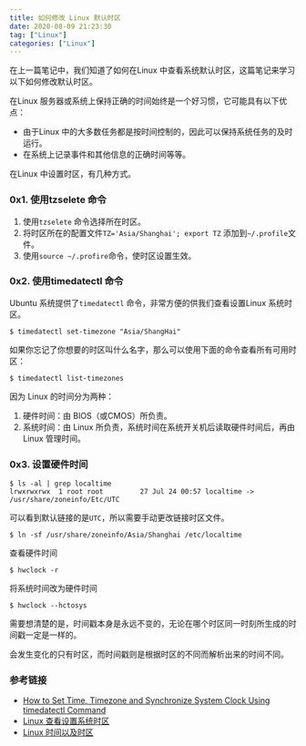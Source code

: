```yaml
---
title: 如何修改 Linux 默认时区
date: 2020-08-09 21:23:30
tag: ["Linux"]
categories: ["Linux"]
---
```


在上一篇笔记中，我们知道了如何在Linux 中查看系统默认时区，这篇笔记来学习以下如何修改默认时区。

<!-- more -->

在Linux 服务器或系统上保持正确的时间始终是一个好习惯，它可能具有以下优点：
* 由于Linux 中的大多数任务都是按时间控制的，因此可以保持系统任务的及时运行。
* 在系统上记录事件和其他信息的正确时间等等。

在Linux 中设置时区，有几种方式。

### 0x1. 使用tzselete 命令
1. 使用`tzselete` 命令选择所在时区。
2. 将时区所在的配置文件`TZ='Asia/Shanghai'; export TZ` 添加到`~/.profile`文件。
3. 使用`source ~/.profire`命令，使时区设置生效。

### 0x2. 使用timedatectl 命令
Ubuntu 系统提供了`timedatectl` 命令，非常方便的供我们查看设置Linux 系统时区。

```
$ timedatectl set-timezone "Asia/ShangHai"
```

如果你忘记了你想要的时区叫什么名字，那么可以使用下面的命令查看所有可用时区：
```
$ timedatectl list-timezones
```

因为 Linux 的时间分为两种：
1. 硬件时间：由 BIOS（或CMOS）所负责。
2. 系统时间：由 Linux 所负责，系统时间在系统开关机后读取硬件时间后，再由 Linux 管理时间。

### 0x3. 设置硬件时间

```
$ ls -al | grep localtime
lrwxrwxrwx  1 root root         27 Jul 24 00:57 localtime -> /usr/share/zoneinfo/Etc/UTC
```
可以看到默认链接的是`UTC`，所以需要手动更改链接时区文件。

```
$ ln -sf /usr/share/zoneinfo/Asia/Shanghai /etc/localtime 
```

查看硬件时间
```
$ hwclock -r
```

将系统时间改为硬件时间
```
$ hwclock --hctosys
```

需要想清楚的是，时间戳本身是永远不变的，无论在哪个时区同一时刻所生成的时间戳一定是一样的。

会发生变化的只有时区，而时间戳则是根据时区的不同而解析出来的时间不同。

### 参考链接
* [How to Set Time, Timezone and Synchronize System Clock Using timedatectl Command](https://www.tecmint.com/set-time-timezone-and-synchronize-time-using-timedatectl-command/)
* [Linux 查看设置系统时区](https://www.cnblogs.com/kerrycode/p/4217995.html)
* [Linux 时间以及时区](https://david50.pixnet.net/blog/post/45228135-%5B%E7%AD%86%E8%A8%98%5Dlinux%E6%99%82%E9%96%93%E5%8F%8A%E6%99%82%E5%8D%80)
